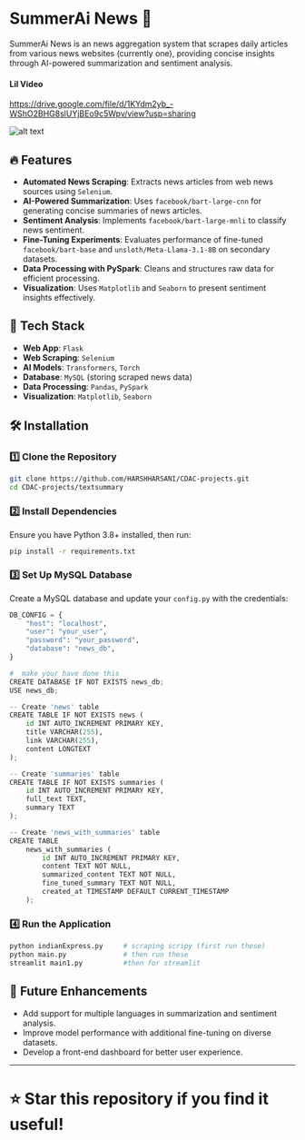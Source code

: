 # SummerAi News 📰

SummerAi News is an news aggregation system that scrapes daily articles from various news websites (currently one), providing concise insights through AI-powered summarization and sentiment analysis.

#### Lil Video

https://drive.google.com/file/d/1KYdm2yb_-WShO2BHG8slUYjBEo9c5Wpv/view?usp=sharing

![alt text](image.png)

## 🔥 Features

- **Automated News Scraping**: Extracts news articles from web news sources using `Selenium`.
- **AI-Powered Summarization**: Uses `facebook/bart-large-cnn` for generating concise summaries of news articles.
- **Sentiment Analysis**: Implements `facebook/bart-large-mnli` to classify news sentiment.
- **Fine-Tuning Experiments**: Evaluates performance of fine-tuned `facebook/bart-base` and `unsloth/Meta-Llama-3.1-8B` on secondary datasets.
- **Data Processing with PySpark**: Cleans and structures raw data for efficient processing.
- **Visualization**: Uses `Matplotlib` and `Seaborn` to present sentiment insights effectively.

## 🚀 Tech Stack

- **Web App**: `Flask`
- **Web Scraping**: `Selenium`
- **AI Models**: `Transformers`, `Torch`
- **Database**: `MySQL` (storing scraped news data)
- **Data Processing**: `Pandas`, `PySpark`
- **Visualization**: `Matplotlib`, `Seaborn`

## 🛠 Installation

### 1️⃣ Clone the Repository

```sh
git clone https://github.com/HARSHHARSANI/CDAC-projects.git
cd CDAC-projects/textsummary
```

### 2️⃣ Install Dependencies

Ensure you have Python 3.8+ installed, then run:

```sh
pip install -r requirements.txt
```

### 3️⃣ Set Up MySQL Database

Create a MySQL database and update your `config.py` with the credentials:

```python
DB_CONFIG = {
    "host": "localhost",
    "user": "your_user",
    "password": "your_password",
    "database": "news_db",
}

#  make your have done this
CREATE DATABASE IF NOT EXISTS news_db;
USE news_db;

-- Create 'news' table
CREATE TABLE IF NOT EXISTS news (
    id INT AUTO_INCREMENT PRIMARY KEY,
    title VARCHAR(255),
    link VARCHAR(255),
    content LONGTEXT
);

-- Create 'summaries' table
CREATE TABLE IF NOT EXISTS summaries (
    id INT AUTO_INCREMENT PRIMARY KEY,
    full_text TEXT,
    summary TEXT
);

-- Create 'news_with_summaries' table
CREATE TABLE
    news_with_summaries (
        id INT AUTO_INCREMENT PRIMARY KEY,
        content TEXT NOT NULL,
        summarized_content TEXT NOT NULL,
        fine_tuned_summary TEXT NOT NULL,
        created_at TIMESTAMP DEFAULT CURRENT_TIMESTAMP
    );

```

### 4️⃣ Run the Application

```sh
python indianExpress.py     # scraping scripy (first run these)
python main.py              # then run these
streamlit main1.py          #then for streamlit
```

## 🎯 Future Enhancements

- Add support for multiple languages in summarization and sentiment analysis.
- Improve model performance with additional fine-tuning on diverse datasets.
- Develop a front-end dashboard for better user experience.

---

# ⭐ **Star this repository** if you find it useful!
